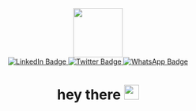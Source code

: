 <div id="header" align="center">
  <!-- Coding from home gif -->
  <img src="https://media.giphy.com/media/M9gbBd9nbDrOTu1Mqx/giphy.gif" width="100"/>
  
  <!-- Social links -->
  <div id="badges">
  <a href="my-linkedin-URL">
    <img src="https://img.shields.io/badge/LinkedIn-blue?style=for-the-badge&logo=linkedin&logoColor=white" alt="LinkedIn Badge"/>
  </a>
  <a href="https://twitter.com/MikaelDuru">
    <img src="https://img.shields.io/badge/Twitter-blue?style=for-the-badge&logo=twitter&logoColor=white" alt="Twitter Badge"/>
  </a>
  <a href="https://wa.me/2348114876500">
    <img src="https://img.shields.io/badge/WhatsApp-lightgreen?style=for-the-badge&logo=whatsapp&logoColor=white" alt="WhatsApp Badge"/>
  </a>
  </div>
  
  <!-- Profile visitor counter -->
  <img src="https://komarev.com/ghpvc/?username=Mikael-duru&style=flat-square&color=blue" alt=""/>
  
  <!-- Hand waving gif -->
  <h1>
  hey there
  <img src="https://media.giphy.com/media/hvRJCLFzcasrR4ia7z/giphy.gif" width="30px"/>
  </h1>
</div>
